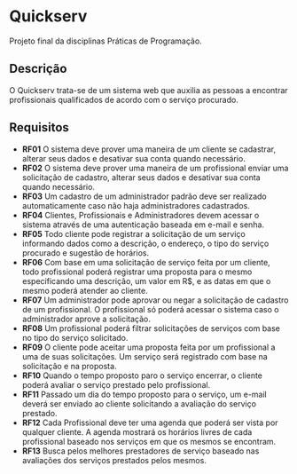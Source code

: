 # Quickserv

Projeto final da disciplinas Práticas de Programação.

## Descrição

O Quickserv trata-se de um sistema web que auxilia as pessoas a encontrar profissionais qualificados de acordo com o serviço procurado. 

## Requisitos

- **RF01** O sistema deve prover uma maneira de um cliente se cadastrar, alterar seus dados e desativar sua conta quando necessário.
- **RF02** O sistema deve prover uma maneira de um profissional enviar uma solicitação de cadastro, alterar seus dados e desativar sua conta quando necessário.
- **RF03** Um cadastro de um administrador padrão deve ser realizado automaticamente caso não haja administradores cadastrados.
- **RF04** Clientes, Profissionais e Administradores devem acessar o sistema através de uma autenticação baseada em e-mail e senha.
- **RF05** Todo cliente pode registrar a solicitação de um serviço informando dados como a descrição, o endereço, o tipo do serviço procurado e sugestão de horários.
- **RF06** Com base em uma solicitação de serviço feita por um cliente, todo profissional poderá registrar uma proposta para o mesmo especificando uma descrição, um valor em R$, e as datas em que o mesmo poderá atender ao cliente.
- **RF07** Um administrador pode aprovar ou negar a solicitação de cadastro de um profissional. O profissional só poderá acessar o sistema caso o administrador aprove a solicitação.
- **RF08** Um profissional poderá filtrar solicitações de serviços com base no tipo do serviço solicitado.
- **RF09** O cliente pode aceitar uma proposta feita por um profissional a uma de suas solicitações. Um serviço será registrado com base na solicitação e na proposta.
- **RF10** Quando o tempo proposto paro o serviço encerrar, o cliente poderá avaliar o serviço prestado pelo profissional.
- **RF11** Passado um dia do tempo proposto para o serviço, um e-mail deverá ser enviado ao cliente solicitando a avaliação do serviço prestado.
- **RF12** Cada Profissional deve ter uma agenda que poderá ser vista por qualquer cliente. A agenda mostrará os horários livres de cada profissional baseado nos serviços em que os mesmos se encontram.
- **RF13** Busca pelos melhores prestadores de serviço baseado nas avaliações dos serviços prestados pelos mesmos.
